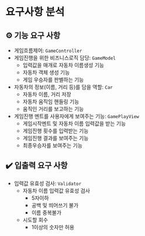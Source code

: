 # 요구사항 분석

## ⚙️ 기능 요구 사항
- 게임흐름제어: `GameController`
- 게임진행을 위한 비즈니스로직 담당: `GameModel`
  - 입력값을 매개로 자동차 이름생성 기능 
  - 자동차 객체 생성 기능 
  - 게임 우승자를 판별하는 기능
- 자동차의 정보(이름, 거리 등)를 담을 역할: `Car`
  - 자동차 이름, 거리 저장
  - 자동차 움직임 핸들링 기능
  - 움직인 거리를 보고하는 기능
- 게임진행 멘트를 사용자에게 보여주는 기능: `GamePlayView`
  - 게임시작멘트 및 자동차 이름 입력값을 받는 기능
  - 게임진행 횟수를 입력받는 기능
  - 게임진행 결과를 보여주는 기능
  - 최종우승자를 보여주는 기능

## ✔️ 입출력 요구 사항
- 입력값 유효성 검사: `Validator`
  - 자동차 이름 입력값 유효성 검사
    - 5자이하
    - 공백 및 띄어쓰기 불가
    - 이름 중복불가
  - 시도할 회수
    - 1이상의 숫자만 허용